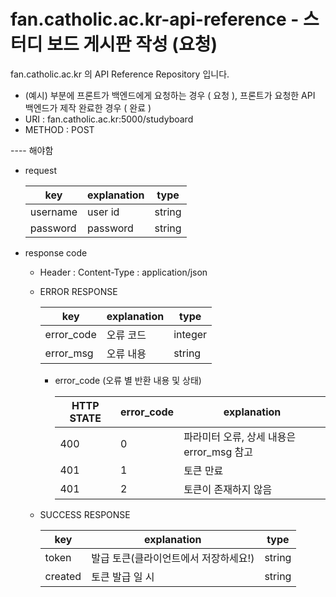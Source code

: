 # fan.catholic.ac.kr-api-reference  - 스터디 보드 게시판 작성  (요청)

fan.catholic.ac.kr 의 API Reference Repository 입니다.

- (예시) 부분에 프론트가 백엔드에게 요청하는 경우 ( 요청 ), 프론트가 요청한 API 백엔드가 제작 완료한 경우 ( 완료 )
- URI : fan.catholic.ac.kr:5000/studyboard
- METHOD : POST

---- 해야함

- request

    | key | explanation | type |
    |--- |--- |--- |
    | username | user id | string |
    | password | password | string |

- response code
    - Header :
        Content-Type : application/json
    - ERROR RESPONSE
    
        |    key   | explanation |   type  |
        | -------- | ----------- |-------- |
        |error_code| 오류 코드     | integer | 
        |error_msg | 오류 내용  | string  |
        
        - error_code (오류 별 반환 내용 및 상태)
        
            | HTTP STATE | error_code | explanation |
            |----------- | ---------- | ----------- |
            | 400 |0| 파라미터 오류, 상세 내용은 error_msg 참고 |
            | 401 |1| 토큰 만료 | 아이디에 특수문자 존재 등|
            | 401 |2| 토큰이 존재하지 않음|
    
    - SUCCESS RESPONSE
    
        | key | explanation | type |
        |--- |--- |--- |
        | token | 발급 토큰(클라이언트에서 저장하세요!) | string |
        | created | 토큰 발급 일 시 | string |
